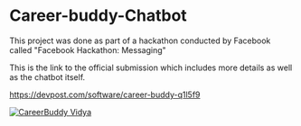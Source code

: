 # Career-buddy-Chatbot

This project was done as part of a hackathon conducted by Facebook called "Facebook Hackathon: Messaging"


This is the link to the official submission which includes more details as well as the chatbot itself.

https://devpost.com/software/career-buddy-q1l5f9

[![CareerBuddy Vidya](https://img.youtube.com/vi/rdnf-K98dRc/0.jpg)](https://www.youtube.com/watch?v=rdnf-K98dRc&t=6s)
